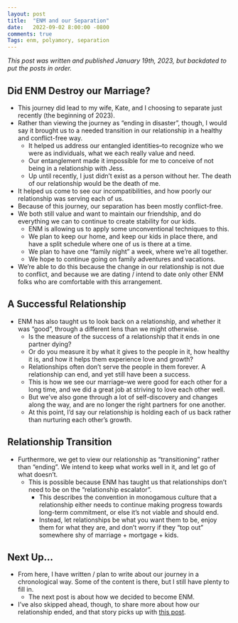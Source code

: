 ```yaml
---
layout: post
title:  "ENM and our Separation"
date:   2022-09-02 8:00:00 -0800
comments: true
Tags: enm, polyamory, separation
---
```


_This post was written and published January 19th, 2023, but backdated to put the posts in order._

## Did ENM Destroy our Marriage?

* This journey did lead to my wife, Kate, and I choosing to separate just recently (the beginning of 2023).
* Rather than viewing the journey as “ending in disaster”, though, I would say it brought us to a needed transition in our relationship in a healthy and conflict-free way. 
    * It helped us address our entangled identities–to recognize who we were as individuals, what we each really value and need.
    * Our entanglement made it impossible for me to conceive of not being in a relationship with Jess. 
    * Up until recently, I just didn’t exist as a person without her. The death of our relationship would be the death of me.
* It helped us come to see our incompatibilities, and how poorly our relationship was serving each of us.
* Because of this journey, our separation has been mostly conflict-free. 
* We both still value and want to maintain our friendship, and do everything we can to continue to create stability for our kids.
    * ENM is allowing us to apply some unconventional techniques to this. 
    * We plan to keep our home, and keep our kids in place there, and have a split schedule where one of us is there at a time.
    * We plan to have one “family night” a week, where we’re all together.
    * We hope to continue going on family adventures and vacations.
* We’re able to do this because the change in our relationship is not due to conflict, and because we are dating / intend to date only other ENM folks who are comfortable with this arrangement.

## A Successful Relationship

* ENM has also taught us to look back on a relationship, and whether it was “good”, through a different lens than we might otherwise.
    * Is the measure of the success of a relationship that it ends in one partner dying? 
    * Or do you measure it by what it gives to the people in it, how healthy it is, and how it helps them experience love and growth?
    * Relationships often don’t serve the people in them forever. A relationship can end, and yet still have been a success. 
    * This is how we see our marriage–we were good for each other for a long time, and we did a great job at striving to love each other well.
    * But we’ve also gone through a lot of self-discovery and changes along the way, and are no longer the right partners for one another. 
    * At this point, I’d say our relationship is holding each of us back rather than nurturing each other’s growth.

## Relationship Transition

* Furthermore, we get to view our relationship as “transitioning” rather than “ending”. We intend to keep what works well in it, and let go of what doesn’t. 
    * This is possible because ENM has taught us that relationships don’t need to be on the “relationship escalator”. 
        * This describes the convention in monogamous culture that a relationship either needs to continue making progress towards long-term commitment, or else it’s not viable and should end.
        * Instead, let relationships be what you want them to be, enjoy them for what they are, and don’t worry if they “top out” somewhere shy of marriage + mortgage + kids.

## Next Up…

* From here, I have written / plan to write about our journey in a chronological way. Some of the content is there, but I still have plenty to fill in. 
    * The next post is about how we decided to become ENM.
* I’ve also skipped ahead, though, to share more about how our relationship ended, and that story picks up with [this post](https://ryandonovanenm.github.io/2023/01/04/our-decision-to-separate/). 



